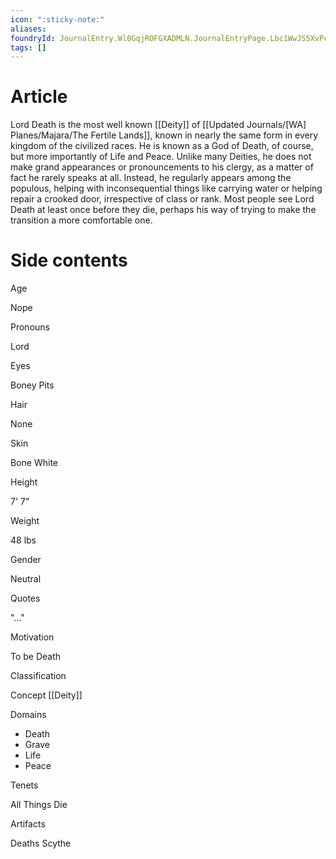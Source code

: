 ```yaml
---
icon: ":sticky-note:"
aliases: 
foundryId: JournalEntry.Wl0GqjROFGXADMLN.JournalEntryPage.Lbc1WwJS5XvPcEXF
tags: []
---
```


# Article
Lord Death is the most well known [[Deity]] of [[Updated Journals/[WA] Planes/Majara/The Fertile Lands]], known in nearly the same form in every kingdom of the civilized races. He is known as a God of Death, of course, but more importantly of Life and Peace. Unlike many Deities, he does not make grand appearances or pronouncements to his clergy, as a matter of fact he rarely speaks at all. Instead, he regularly appears among the populous, helping with inconsequential things like carrying water or helping repair a crooked door, irrespective of class or rank. Most people see Lord Death at least once before they die, perhaps his way of trying to make the transition a more comfortable one.


# Side contents
Age

Nope

Pronouns

Lord

Eyes

Boney Pits

Hair

None

Skin

Bone White

Height

7' 7"

Weight

48 lbs

Gender

Neutral

Quotes

"..."

Motivation

To be Death

Classification

Concept [[Deity]]

Domains

*   Death
*   Grave
*   Life
*   Peace

Tenets

All Things Die

Artifacts

Deaths Scythe